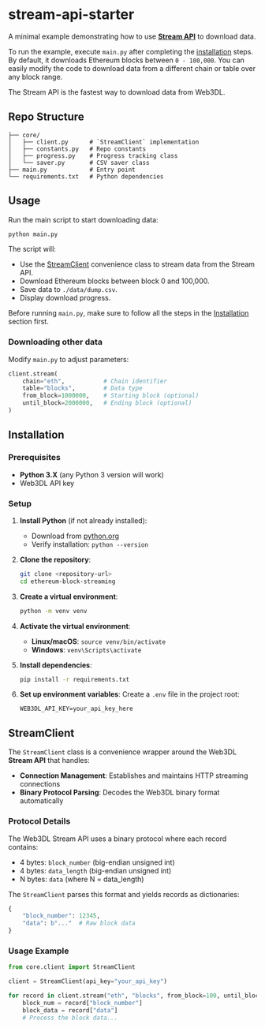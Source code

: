 # stream-api-starter

A minimal example demonstrating how to use **[Stream API](https://github.com/web3dl#stream-api)** to download data.

To run the example, execute `main.py` after completing the [installation](#installation) steps. By default, it downloads Ethereum blocks between `0 - 100,000`. You can easily modify the code to download data from a different chain or table over any block range.

The Stream API is the fastest way to download data from Web3DL.

## Repo Structure

```
├── core/
│   ├── client.py      # `StreamClient` implementation
│   ├── constants.py   # Repo constants
│   ├── progress.py    # Progress tracking class
│   └── saver.py       # CSV saver class
├── main.py            # Entry point
└── requirements.txt   # Python dependencies
```

## Usage

Run the main script to start downloading data:

```bash
python main.py
```

The script will:

- Use the [StreamClient](#streamclient) convenience class to stream data from the Stream API.
- Download Ethereum blocks between block 0 and 100,000.
- Save data to `./data/dump.csv`.
- Display download progress.

Before running `main.py`, make sure to follow all the steps in the [Installation](#installtion) section first.

### Downloading other data

Modify `main.py` to adjust parameters:

```python
client.stream(
    chain="eth",           # Chain identifier
    table="blocks",        # Data type
    from_block=1000000,    # Starting block (optional)
    until_block=2000000,   # Ending block (optional)
)
```

## Installation

### Prerequisites

- **Python 3.X** (any Python 3 version will work)
- Web3DL API key

### Setup

1. **Install Python** (if not already installed):
   - Download from [python.org](https://python.org)
   - Verify installation: `python --version`

2. **Clone the repository**:
   ```bash
   git clone <repository-url>
   cd ethereum-block-streaming
   ```

3. **Create a virtual environment**:
   ```bash
   python -m venv venv
   ```

4. **Activate the virtual environment**:
   - **Linux/macOS**: `source venv/bin/activate`
   - **Windows**: `venv\Scripts\activate`

5. **Install dependencies**:
   ```bash
   pip install -r requirements.txt
   ```

6. **Set up environment variables**:
   Create a `.env` file in the project root:
   ```
   WEB3DL_API_KEY=your_api_key_here
   ```

## StreamClient

The `StreamClient` class is a convenience wrapper around the Web3DL **Stream API** that handles:

- **Connection Management**: Establishes and maintains HTTP streaming connections
- **Binary Protocol Parsing**: Decodes the Web3DL binary format automatically

### Protocol Details

The Web3DL Stream API uses a binary protocol where each record contains:

- 4 bytes: `block_number` (big-endian unsigned int)
- 4 bytes: `data_length` (big-endian unsigned int)  
- N bytes: `data` (where N = data_length)

The `StreamClient` parses this format and yields records as dictionaries:
```python
{
    "block_number": 12345,
    "data": b"..."  # Raw block data
}
```

### Usage Example

```python
from core.client import StreamClient

client = StreamClient(api_key="your_api_key")

for record in client.stream("eth", "blocks", from_block=100, until_block=200):
    block_num = record["block_number"]
    block_data = record["data"]
    # Process the block data...
```
